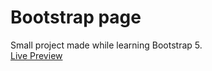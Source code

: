 # Bootstrap page
Small project made while learning Bootstrap 5.  
[Live Preview](https://rafallyczek.github.io/bootstrap-page/)
